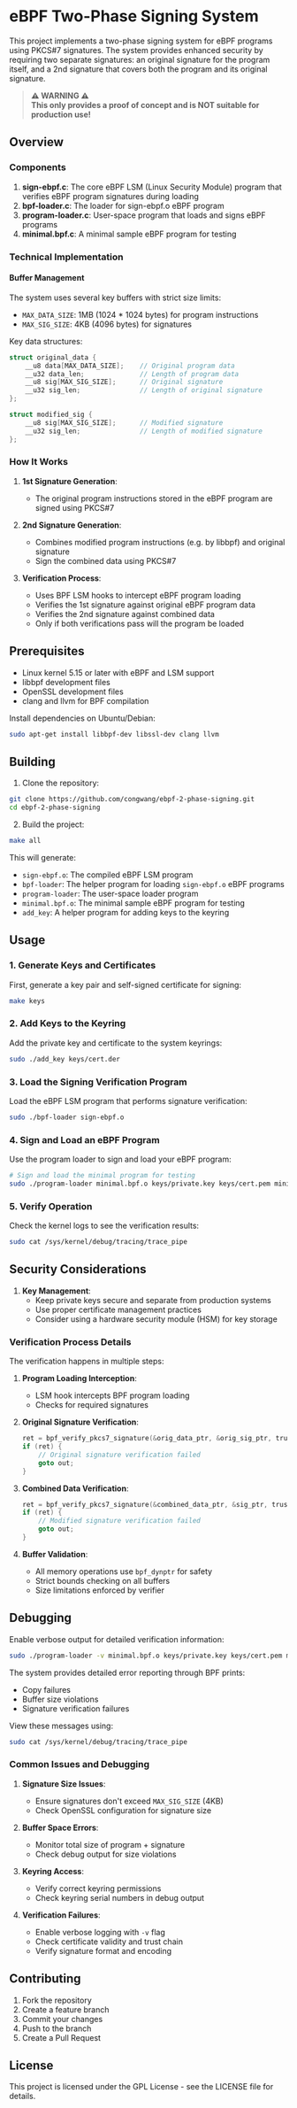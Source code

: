 # eBPF Two-Phase Signing System

This project implements a two-phase signing system for eBPF programs using PKCS#7 signatures. The system provides enhanced security by requiring two separate signatures: an original signature for the program itself, and a 2nd signature that covers both the program and its original signature.

> **⚠️ WARNING ⚠️**  
> **This only provides a proof of concept and is NOT suitable for production use!**

## Overview

### Components

1. **sign-ebpf.c**: The core eBPF LSM (Linux Security Module) program that verifies eBPF program signatures during loading
2. **bpf-loader.c**: The loader for sign-ebpf.o eBPF program
3. **program-loader.c**: User-space program that loads and signs eBPF programs
4. **minimal.bpf.c**: A minimal sample eBPF program for testing

### Technical Implementation

#### Buffer Management

The system uses several key buffers with strict size limits:
- `MAX_DATA_SIZE`: 1MB (1024 * 1024 bytes) for program instructions
- `MAX_SIG_SIZE`: 4KB (4096 bytes) for signatures

Key data structures:
```c
struct original_data {
    __u8 data[MAX_DATA_SIZE];    // Original program data
    __u32 data_len;              // Length of program data
    __u8 sig[MAX_SIG_SIZE];      // Original signature
    __u32 sig_len;               // Length of original signature
};

struct modified_sig {
    __u8 sig[MAX_SIG_SIZE];      // Modified signature
    __u32 sig_len;               // Length of modified signature
};
```

### How It Works
1. **1st Signature Generation**:
   - The original program instructions stored in the eBPF program are signed using PKCS#7

2. **2nd Signature Generation**:
   - Combines modified program instructions (e.g. by libbpf) and original signature
   - Sign the combined data using PKCS#7

3. **Verification Process**:
   - Uses BPF LSM hooks to intercept eBPF program loading
   - Verifies the 1st signature against original eBPF program data
   - Verifies the 2nd signature against combined data
   - Only if both verifications pass will the program be loaded

## Prerequisites

- Linux kernel 5.15 or later with eBPF and LSM support
- libbpf development files
- OpenSSL development files
- clang and llvm for BPF compilation

Install dependencies on Ubuntu/Debian:
```bash
sudo apt-get install libbpf-dev libssl-dev clang llvm
```

## Building

1. Clone the repository:
```bash
git clone https://github.com/congwang/ebpf-2-phase-signing.git
cd ebpf-2-phase-signing
```

2. Build the project:
```bash
make all
```

This will generate:
- `sign-ebpf.o`: The compiled eBPF LSM program
- `bpf-loader`: The helper program for loading `sign-ebpf.o` eBPF programs
- `program-loader`: The user-space loader program
- `minimal.bpf.o`: The minimal sample eBPF program for testing
- `add_key`: A helper program for adding keys to the keyring

## Usage

### 1. Generate Keys and Certificates

First, generate a key pair and self-signed certificate for signing:

```bash
make keys
```

### 2. Add Keys to the Keyring

Add the private key and certificate to the system keyrings:
```bash
sudo ./add_key keys/cert.der
```

### 3. Load the Signing Verification Program

Load the eBPF LSM program that performs signature verification:

```bash
sudo ./bpf-loader sign-ebpf.o
```

### 4. Sign and Load an eBPF Program

Use the program loader to sign and load your eBPF program:

```bash
# Sign and load the minimal program for testing
sudo ./program-loader minimal.bpf.o keys/private.key keys/cert.pem minimal_prog
```

### 5. Verify Operation

Check the kernel logs to see the verification results:

```bash
sudo cat /sys/kernel/debug/tracing/trace_pipe
```

## Security Considerations

1. **Key Management**:
   - Keep private keys secure and separate from production systems
   - Use proper certificate management practices
   - Consider using a hardware security module (HSM) for key storage

### Verification Process Details

The verification happens in multiple steps:

1. **Program Loading Interception**:
   - LSM hook intercepts BPF program loading
   - Checks for required signatures

2. **Original Signature Verification**:
   ```c
   ret = bpf_verify_pkcs7_signature(&orig_data_ptr, &orig_sig_ptr, trusted_keyring);
   if (ret) {
       // Original signature verification failed
       goto out;
   }
   ```

3. **Combined Data Verification**:
   ```c
   ret = bpf_verify_pkcs7_signature(&combined_data_ptr, &sig_ptr, trusted_keyring);
   if (ret) {
       // Modified signature verification failed
       goto out;
   }
   ```

4. **Buffer Validation**:
   - All memory operations use `bpf_dynptr` for safety
   - Strict bounds checking on all buffers
   - Size limitations enforced by verifier

## Debugging

Enable verbose output for detailed verification information:
```bash
sudo ./program-loader -v minimal.bpf.o keys/private.key keys/cert.pem minimal_prog
```

The system provides detailed error reporting through BPF prints:
- Copy failures
- Buffer size violations
- Signature verification failures

View these messages using:
```bash
sudo cat /sys/kernel/debug/tracing/trace_pipe
```

### Common Issues and Debugging

1. **Signature Size Issues**:
   - Ensure signatures don't exceed `MAX_SIG_SIZE` (4KB)
   - Check OpenSSL configuration for signature size

2. **Buffer Space Errors**:
   - Monitor total size of program + signature
   - Check debug output for size violations

3. **Keyring Access**:
   - Verify correct keyring permissions
   - Check keyring serial numbers in debug output

4. **Verification Failures**:
   - Enable verbose logging with `-v` flag
   - Check certificate validity and trust chain
   - Verify signature format and encoding

## Contributing

1. Fork the repository
2. Create a feature branch
3. Commit your changes
4. Push to the branch
5. Create a Pull Request

## License

This project is licensed under the GPL License - see the LICENSE file for details.
